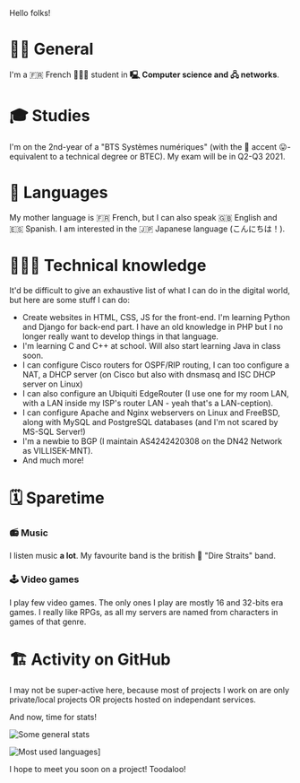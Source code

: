 Hello folks!

# 🤝🏼 General

I'm a 🇫🇷 French 👨🏼‍🎓 student in **🖳 Computer science and 🖧 networks**. 

# 🎓 Studies

I'm on the 2nd-year of a "BTS Systèmes numériques" (with the 🥐 accent 😛- equivalent to a technical degree or BTEC). 
My exam will be in Q2-Q3 2021. 

# 💬 Languages

My mother language is 🇫🇷 French, but I can also speak 🇬🇧 English and 🇪🇸 Spanish. I am interested in the 🇯🇵 Japanese language (こんにちは！). 

# 👨🏼‍💻 Technical knowledge

It'd be difficult to give an exhaustive list of what I can do in the digital world, but here are some stuff I can do:
- Create websites in HTML, CSS, JS for the front-end. I'm learning Python and Django for back-end part. I have an old knowledge in PHP but I no longer really want to develop things in that language. 
- I'm learning C and C++ at school. Will also start learning Java in class soon. 
- I can configure Cisco routers for OSPF/RIP routing, I can too configure a NAT, a DHCP server (on Cisco but also with dnsmasq and ISC DHCP server on Linux)
- I can also configure an Ubiquiti EdgeRouter (I use one for my room LAN, with a LAN inside my ISP's router LAN - yeah that's a LAN-ception). 
- I can configure Apache and Nginx webservers on Linux and FreeBSD, along with MySQL and PostgreSQL databases (and I'm not scared by MS-SQL Server!)
- I'm a newbie to BGP (I maintain AS4242420308 on the DN42 Network as VILLISEK-MNT). 
- And much more!

# 🗓️ Sparetime
###  📻 Music

I listen music **a lot**. My favourite band is the british 🎸 "Dire Straits" band.

### 🕹️ Video games

I play few video games. The only ones I play are mostly 16 and 32-bits era games. I really like RPGs, as all my servers are named from characters in games of that genre. 

# 🏗️ Activity on GitHub

I may not be super-active here, because most of projects I work on are only private/local projects OR projects hosted on independant services. 

And now, time for stats!

![Some general stats](https://github-readme-stats.vercel.app/api?username=villisek&show_icons=true&theme=cobalt&hide_rank=true&include_all_commits=true&count_private=true)

![Most used languages](https://github-readme-stats.vercel.app/api/top-langs/?username=villisek&layout=compact&langs_count=10)]

I hope to meet you soon on a project! Toodaloo!
